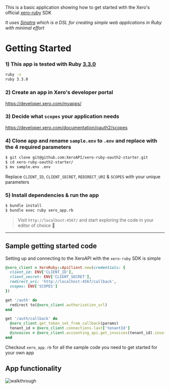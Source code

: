 This is a basic application showing how to get started with the Xero's official [xero-ruby](https://github.com/XeroAPI/xero-ruby) SDK

*It uses [Sinatra](https://github.com/sinatra/sinatra) which is a DSL for creating simple web applications in Ruby with minimal effort*

# Getting Started
### 1) This app is tested with Ruby [3.3.0](https://www.ruby-lang.org/en/documentation/installation/)
```bash
ruby -v
ruby 3.3.0
```

### 2) Create an app in Xero's developer portal
https://developer.xero.com/myapps/

### 3) Decide what `scopes` your application needs
https://developer.xero.com/documentation/oauth2/scopes

### 4) Clone app and rename `sample.env` to `.env` and replace with the **4 required parameters**
```bash
$ git clone git@github.com:XeroAPI/xero-ruby-oauth2-starter.git
$ cd xero-ruby-oauth2-starter/
$ mv sample.env .env
```
Replace `CLIENT_ID`, `CLIENT_SECRET`, `REDIRECT_URI` & `SCOPES` with your unique parameters

### 5) Install dependencies & run the app
```bash
$ bundle install
$ bundle exec ruby xero_app.rb
```

> Visit `http://localhost:4567/` and start exploring the code in your editor of choice 🥳

----

## Sample getting started code
Setting up and connecting to the XeroAPI with the `xero-ruby` SDK is simple

```ruby
@xero_client = XeroRuby::ApiClient.new(credentials: {
  client_id: ENV['CLIENT_ID'],
  client_secret: ENV['CLIENT_SECRET'],
  redirect_uri: 'http://localhost:4567/callback',
  scopes: ENV['SCOPES']
})

get '/auth' do
  redirect to(@xero_client.authorization_url)
end

get '/auth/callback' do
  @xero_client.get_token_set_from_callback(params)
  tenant_id = @xero_client.connections.last['tenantId']
  @invoices = @xero_client.accounting_api.get_invoices(tenant_id).invoices
end
```

Checkout `xero_app.rb` for all the sample code you need to get started for your own app

## App functionality
![walkthrough](./public/images/xero-ruby-getting-started.gif)
